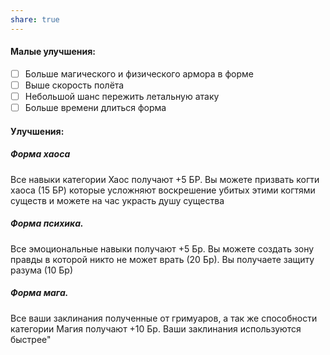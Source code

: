 ```yaml
---
share: true
---
```

#### Малые улучшения:
- [ ] Больше магического и физического армора в форме
- [ ] Выше скорость полёта
- [ ] Небольшой шанс пережить летальную атаку
- [ ] Больше времени длиться форма
#### Улучшения: 
##### Форма хаоса
Все навыки категории Хаос получают +5 БР. Вы можете призвать когти хаоса (15 БР) которые усложняют воскрешение убитых этими когтями существ и можете на час украсть душу существа
##### Форма психика. 
Все эмоциональные навыки получают +5 Бр. Вы можете создать зону правды в которой никто не может врать (20 Бр). Вы получаете защиту разума (10 Бр)
##### Форма мага. 
Все ваши заклинания полученные от гримуаров, а так же способности категории Магия получают +10 Бр. Ваши заклинания используются быстрее"
